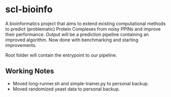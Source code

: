 # scl-bioinfo

A bioinformatics project that aims to extend existing computational methods to predict (problematic) Protein Complexes from noisy PPINs and improve their performance. Output will be a prediction pipeline containing an improved algorithm. Now done with benchmarking and starting improvements.

Root folder will contain the entrypoint to our pipeline.

## Working Notes

* Moved long-runner.sh and simple-trainer.py to personal backup.
* Moved randomized yeast data to personal backup.
